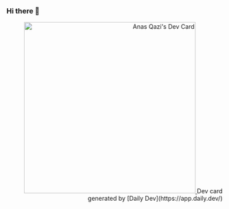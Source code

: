 ### Hi there 👋

<!--
**ianasqazi/ianasqazi** is a ✨ _special_ ✨ repository because its `README.md` (this file) appears on your GitHub profile.

Here are some ideas to get you started:

- 🔭 I’m currently working on ...
- 🌱 I’m currently learning ...
- 👯 I’m looking to collaborate on ...
- 🤔 I’m looking for help with ...
- 💬 Ask me about ...
- 📫 How to reach me: ...
- 😄 Pronouns: ...
- ⚡ Fun fact: ...
-->

<div align="right">  
  <a href="https://ianasqazi.ca">
    <img src="https://api.daily.dev/devcards/209ed83316e84f33a464d623e180e690.png?r=952" width="400" alt="Anas Qazi's Dev Card"/>
  </a>
  Dev card generated by [Daily Dev](https://app.daily.dev/)
</div>

